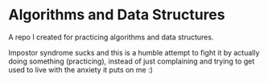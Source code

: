 # Algorithms and Data Structures
A repo I created for practicing algorithms and data structures.

Impostor syndrome sucks and this is a humble attempt to fight it by actually doing something (practicing), instead of just complaining and trying to get used to live with the anxiety it puts on me :)
